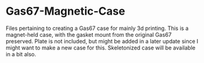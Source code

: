 # Gas67-Magnetic-Case
Files pertaining to creating a Gas67 case for mainly 3d printing. This is a magnet-held case, with the gasket mount from the original Gas67 preserved.
Plate is not included, but might be added in a later update since I might want to make a new case for this.
Skeletonized case will be available in a bit also.
